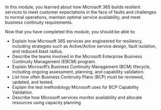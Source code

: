 In this module, you learned about how Microsoft 365 builds resilient services to meet customer expectations in the face of faults and challenges to normal operations, maintain optimal service availability, and meet business continuity requirements.

Now that you have completed this module, you should be able to:

- Explain how Microsoft 365 services are engineered for resiliency, including strategies such as Active/Active service design, fault isolation, and reduced blast radius.
- Describe the teams involved in the Microsoft Enterprise Business Continuity Management (EBCM) program.
- Explain Microsoft’s Business Continuity Management (BCM) lifecycle, including ongoing assessment, planning, and capability validation.
- List how often Business Continuity Plans (BCP) must be reviewed, updated, and tested.
- Explain the test methodology Microsoft uses for BCP Capability Validation.
- Describe how Microsoft services monitor availability and allocate resources using capacity planning
